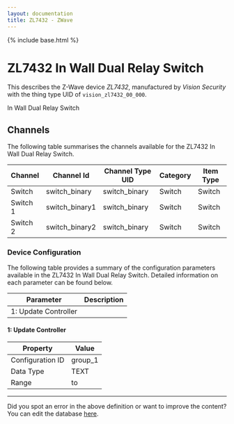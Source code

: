 ```yaml
---
layout: documentation
title: ZL7432 - ZWave
---
```


{% include base.html %}

# ZL7432 In Wall Dual Relay Switch

This describes the Z-Wave device *ZL7432*, manufactured by *Vision Security* with the thing type UID of ```vision_zl7432_00_000```. 

In Wall Dual Relay Switch


## Channels
The following table summarises the channels available for the ZL7432 In Wall Dual Relay Switch.

| Channel | Channel Id | Channel Type UID | Category | Item Type |
|---------|------------|------------------|----------|-----------|
| Switch | switch_binary | switch_binary | Switch | Switch |
| Switch 1 | switch_binary1 | switch_binary | Switch | Switch |
| Switch 2 | switch_binary2 | switch_binary | Switch | Switch |


### Device Configuration
The following table provides a summary of the configuration parameters available in the ZL7432 In Wall Dual Relay Switch.
Detailed information on each parameter can be found below.

| Parameter   | Description |
|-------------|-------------|
| 1: Update Controller |  |


#### 1: Update Controller


| Property         | Value    |
|------------------|----------|
| Configuration ID | group_1 |
| Data Type        | TEXT |
| Range |  to  |


---

Did you spot an error in the above definition or want to improve the content?
You can edit the database [here](http://www.cd-jackson.com/index.php/zwave/zwave-device-database/zwave-device-list/devicesummary/112).
